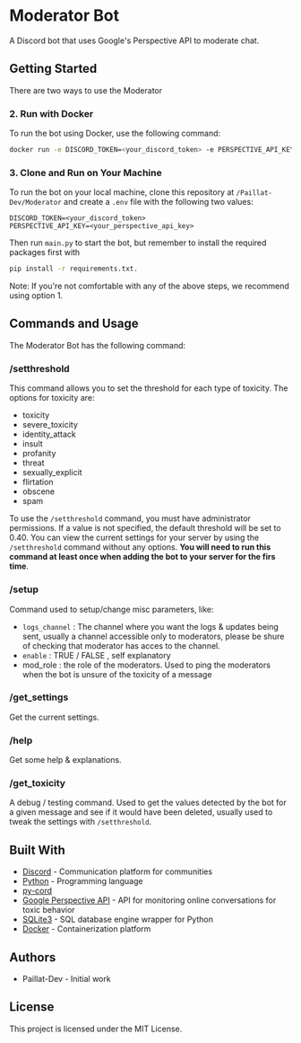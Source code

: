# Moderator Bot
A Discord bot that uses Google's Perspective API to moderate chat.

## Getting Started
There are two ways to use the Moderator 

### 2. Run with Docker
To run the bot using Docker, use the following command:

```bash
docker run -e DISCORD_TOKEN=<your_discord_token> -e PERSPECTIVE_API_KEY=<your_perspective_api_key> -d /path/to/your/data:/Moderator/data paillat/moderator:latest
```

### 3. Clone and Run on Your Machine  
To run the bot on your local machine, clone this repository at `/Paillat-Dev/Moderator` and create a `.env` file with the following two values:

```env
DISCORD_TOKEN=<your_discord_token>
PERSPECTIVE_API_KEY=<your_perspective_api_key>
```

Then run `main.py` to start the bot, but remember to install the required packages first with 
```bash
pip install -r requirements.txt.
```

Note: If you're not comfortable with any of the above steps, we recommend using option 1.

## Commands and Usage

The Moderator Bot has the following command:

### /setthreshold 

This command allows you to set the threshold for each type of toxicity. The options for toxicity are:

- toxicity
- severe_toxicity
- identity_attack
- insult
- profanity
- threat
- sexually_explicit
- flirtation
- obscene
- spam

To use the `/setthreshold` command, you must have administrator permissions. If a value is not specified, the default threshold will be set to 0.40. You can view the current settings for your server by using the `/setthreshold` command without any options. **You will need to run this command at least once when adding the bot to your server for the firs time**.

### /setup

Command used to setup/change misc parameters, like:
- `logs_channel` : The channel where you want the logs & updates being sent, usually a channel accessible only to moderators, please be shure of checking that moderator has acces to the channel.
- `enable` : TRUE / FALSE , self explanatory
- mod_role : the role of the moderators. Used to ping the moderators when the bot is unsure of the toxicity of a message

### /get_settings

Get the current settings.

### /help

Get some help & explanations.

### /get_toxicity

A debug / testing command. Used to get the values detected by the bot for a given message and see if it would have been deleted, usually used to tweak the settings with `/setthreshold`.
## Built With
- [Discord](https://discord.com) - Communication platform for communities
- [Python](https://www.python.org) - Programming language
- [py-cord](https://pycord.dev)
- [Google Perspective API](https://perspectiveapi.com) - API for monitoring online conversations for toxic behavior
- [SQLite3](https://github.com/python/cpython/tree/3.11/Lib/sqlite3/) - SQL database engine wrapper for Python
- [Docker](https://www.docker.com) - Containerization platform

## Authors
- Paillat-Dev - Initial work

## License

This project is licensed under the MIT License.
